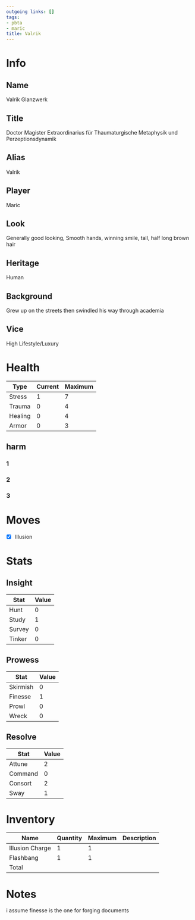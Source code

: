 ```yaml
---
outgoing links: []
tags:
- pbta
- maric
title: Valrik
---
```


# Info

## Name
Valrik Glanzwerk

## Title
Doctor Magister Extraordinarius für Thaumaturgische Metaphysik und Perzeptionsdynamik

## Alias
Valrik

## Player
Maric

## Look
Generally good looking, Smooth hands, winning smile, tall, half long brown hair

## Heritage
Human

## Background
Grew up on the streets then swindled his way through academia

## Vice
High Lifestyle/Luxury

# Health

| Type    | Current | Maximum |
|---------|---------|---------|
| Stress  | 1       | 7       |
| Trauma  | 0       | 4       |
| Healing | 0       | 4       |
| Armor   | 0       | 3       |

## harm

### 1

### 2

### 3

# Moves
- [x] Illusion

# Stats

## Insight

| Stat   | Value |
|--------|-------|
| Hunt   | 0     |
| Study  | 1     |
| Survey | 0     |
| Tinker | 0     |

## Prowess

| Stat     | Value |
|----------|-------|
| Skirmish | 0     |
| Finesse  | 1     |
| Prowl    | 0     |
| Wreck    | 0     |

## Resolve

| Stat    | Value |
|---------|-------|
| Attune  | 2     |
| Command | 0     |
| Consort | 2     |
| Sway    | 1     |

# Inventory

| Name            | Quantity | Maximum | Description |
|-----------------|----------|---------|-------------|
| Illusion Charge | 1        | 1       |             |
| Flashbang       | 1        | 1       |             |
| Total           |          |         |             |

# Notes
i assume finesse is the one for forging documents

